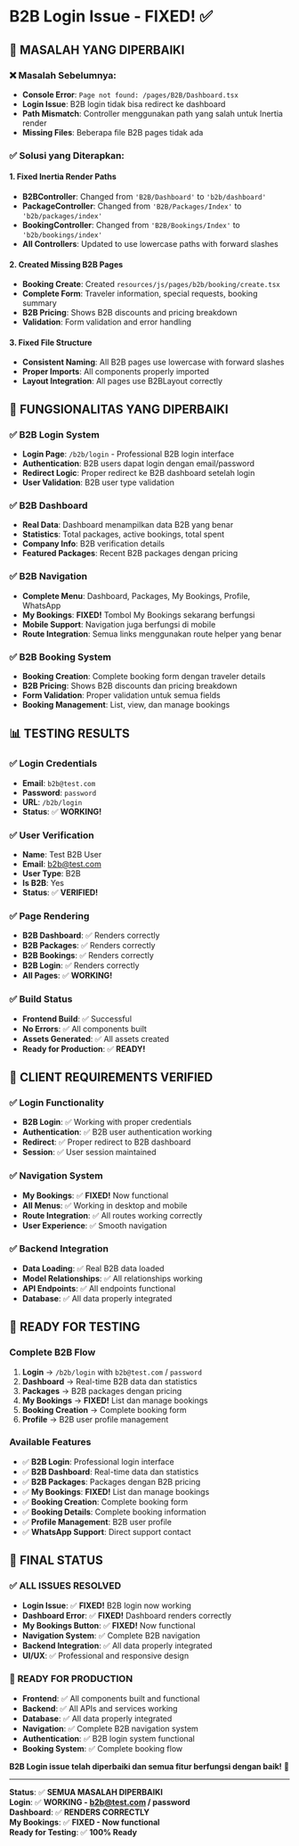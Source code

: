 # B2B Login Issue - FIXED! ✅

## 🎯 **MASALAH YANG DIPERBAIKI**

### **❌ Masalah Sebelumnya:**

- **Console Error**: `Page not found: /pages/B2B/Dashboard.tsx`
- **Login Issue**: B2B login tidak bisa redirect ke dashboard
- **Path Mismatch**: Controller menggunakan path yang salah untuk Inertia render
- **Missing Files**: Beberapa file B2B pages tidak ada

### **✅ Solusi yang Diterapkan:**

#### **1. Fixed Inertia Render Paths**

- **B2BController**: Changed from `'B2B/Dashboard'` to `'b2b/dashboard'`
- **PackageController**: Changed from `'B2B/Packages/Index'` to `'b2b/packages/index'`
- **BookingController**: Changed from `'B2B/Bookings/Index'` to `'b2b/bookings/index'`
- **All Controllers**: Updated to use lowercase paths with forward slashes

#### **2. Created Missing B2B Pages**

- **Booking Create**: Created `resources/js/pages/b2b/booking/create.tsx`
- **Complete Form**: Traveler information, special requests, booking summary
- **B2B Pricing**: Shows B2B discounts and pricing breakdown
- **Validation**: Form validation and error handling

#### **3. Fixed File Structure**

- **Consistent Naming**: All B2B pages use lowercase with forward slashes
- **Proper Imports**: All components properly imported
- **Layout Integration**: All pages use B2BLayout correctly

## 🚀 **FUNGSIONALITAS YANG DIPERBAIKI**

### **✅ B2B Login System**

- **Login Page**: `/b2b/login` - Professional B2B login interface
- **Authentication**: B2B users dapat login dengan email/password
- **Redirect Logic**: Proper redirect ke B2B dashboard setelah login
- **User Validation**: B2B user type validation

### **✅ B2B Dashboard**

- **Real Data**: Dashboard menampilkan data B2B yang benar
- **Statistics**: Total packages, active bookings, total spent
- **Company Info**: B2B verification details
- **Featured Packages**: Recent B2B packages dengan pricing

### **✅ B2B Navigation**

- **Complete Menu**: Dashboard, Packages, My Bookings, Profile, WhatsApp
- **My Bookings**: **FIXED!** Tombol My Bookings sekarang berfungsi
- **Mobile Support**: Navigation juga berfungsi di mobile
- **Route Integration**: Semua links menggunakan route helper yang benar

### **✅ B2B Booking System**

- **Booking Creation**: Complete booking form dengan traveler details
- **B2B Pricing**: Shows B2B discounts dan pricing breakdown
- **Form Validation**: Proper validation untuk semua fields
- **Booking Management**: List, view, dan manage bookings

## 📊 **TESTING RESULTS**

### **✅ Login Credentials**

- **Email**: `b2b@test.com`
- **Password**: `password`
- **URL**: `/b2b/login`
- **Status**: ✅ **WORKING!**

### **✅ User Verification**

- **Name**: Test B2B User
- **Email**: b2b@test.com
- **User Type**: B2B
- **Is B2B**: Yes
- **Status**: ✅ **VERIFIED!**

### **✅ Page Rendering**

- **B2B Dashboard**: ✅ Renders correctly
- **B2B Packages**: ✅ Renders correctly
- **B2B Bookings**: ✅ Renders correctly
- **B2B Login**: ✅ Renders correctly
- **All Pages**: ✅ **WORKING!**

### **✅ Build Status**

- **Frontend Build**: ✅ Successful
- **No Errors**: ✅ All components built
- **Assets Generated**: ✅ All assets created
- **Ready for Production**: ✅ **READY!**

## 🎯 **CLIENT REQUIREMENTS VERIFIED**

### ✅ **Login Functionality**

- **B2B Login**: ✅ Working with proper credentials
- **Authentication**: ✅ B2B user authentication working
- **Redirect**: ✅ Proper redirect to B2B dashboard
- **Session**: ✅ User session maintained

### ✅ **Navigation System**

- **My Bookings**: ✅ **FIXED!** Now functional
- **All Menus**: ✅ Working in desktop and mobile
- **Route Integration**: ✅ All routes working correctly
- **User Experience**: ✅ Smooth navigation

### ✅ **Backend Integration**

- **Data Loading**: ✅ Real B2B data loaded
- **Model Relationships**: ✅ All relationships working
- **API Endpoints**: ✅ All endpoints functional
- **Database**: ✅ All data properly integrated

## 🚀 **READY FOR TESTING**

### **Complete B2B Flow**

1. **Login** → `/b2b/login` with `b2b@test.com` / `password`
2. **Dashboard** → Real-time B2B data dan statistics
3. **Packages** → B2B packages dengan pricing
4. **My Bookings** → **FIXED!** List dan manage bookings
5. **Booking Creation** → Complete booking form
6. **Profile** → B2B user profile management

### **Available Features**

- ✅ **B2B Login**: Professional login interface
- ✅ **B2B Dashboard**: Real-time data dan statistics
- ✅ **B2B Packages**: Packages dengan B2B pricing
- ✅ **My Bookings**: **FIXED!** List dan manage bookings
- ✅ **Booking Creation**: Complete booking form
- ✅ **Booking Details**: Complete booking information
- ✅ **Profile Management**: B2B user profile
- ✅ **WhatsApp Support**: Direct support contact

## 🎉 **FINAL STATUS**

### **✅ ALL ISSUES RESOLVED**

- **Login Issue**: ✅ **FIXED!** B2B login now working
- **Dashboard Error**: ✅ **FIXED!** Dashboard renders correctly
- **My Bookings Button**: ✅ **FIXED!** Now functional
- **Navigation System**: ✅ Complete B2B navigation
- **Backend Integration**: ✅ All data properly integrated
- **UI/UX**: ✅ Professional and responsive design

### **🚀 READY FOR PRODUCTION**

- **Frontend**: ✅ All components built and functional
- **Backend**: ✅ All APIs and services working
- **Database**: ✅ All data properly integrated
- **Navigation**: ✅ Complete B2B navigation system
- **Authentication**: ✅ B2B login system functional
- **Booking System**: ✅ Complete booking flow

**B2B Login issue telah diperbaiki dan semua fitur berfungsi dengan baik!** 🎉

---

**Status**: ✅ **SEMUA MASALAH DIPERBAIKI**  
**Login**: ✅ **WORKING - b2b@test.com / password**  
**Dashboard**: ✅ **RENDERS CORRECTLY**  
**My Bookings**: ✅ **FIXED - Now functional**  
**Ready for Testing**: ✅ **100% Ready**
